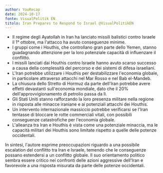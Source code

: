 ```yaml
---
author: YouRecap
date: 2024-10-17
fonte: VisualPolitik EN
titolo: Iran Prepares to Respond to Israel @VisualPolitikEN
---
```


- Il regime degli Ayatollah in Iran ha lanciato missili balistici contro Israele il 1° ottobre, ma l'attacco ha avuto conseguenze minime.
- I gruppi come i Houthis, che controllano gran parte dello Yemen, stanno guadagnando attenzione per la loro potenziale capacità di influenzare il conflitto.
- I missili lanciati dai Houthis contro Israele hanno avuto scarso successo a causa della complessità del percorso e dei sistemi di difesa israeliani.
- L'Iran potrebbe utilizzare i Houthis per destabilizzare l'economia globale, in particolare attraverso attacchi nel Mar Rosso e nel Bab el-Mandeb.
- La chiusura dello Stretto di Hormuz da parte dell'Iran potrebbe avere effetti devastanti sull'economia mondiale, dato che il 20% dell'approvvigionamento di petrolio passa da lì.
- Gli Stati Uniti stanno rafforzando la loro presenza militare nella regione in risposta alle minacce iraniane e ai potenziali attacchi dei Houthis.
- Un intervento internazionale massiccio potrebbe verificarsi se l'Iran tentasse di bloccare le rotte commerciali vitali, con possibili conseguenze catastrofiche per l'economia globale.
- L'alleanza tra Iran e Houthis è vista come una potenziale minaccia, ma le capacità militari dei Houthis sono limitate rispetto a quelle delle potenze occidentali.

In sintesi, l'autore esprime preoccupazioni riguardo a una possibile escalation del conflitto tra Iran e Israele, temendo che le conseguenze possano estendersi a un conflitto globale. Il suo orientamento politico sembra essere critico nei confronti delle azioni aggressive dell'Iran e favorevole a una risposta misurata da parte delle potenze occidentali.
